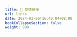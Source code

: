 ```yaml
---
title: 🤝 友情链接
url: links
date: 2024-03-06T16:40:04+08:00
bookCollapseSection: false
weight: 999
---
```




<!-- {{<friend name="张文兵博客" url="https://zhangwenbing.com/" logo="https://www.zhangwenbing.com/static/img/zhr.jpg" word="作者原来的博客地址">}} -->